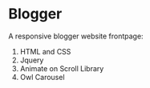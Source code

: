 # Blogger
A responsive blogger website frontpage:
1. HTML and CSS
2. Jquery
3. Animate on Scroll Library
4. Owl Carousel
